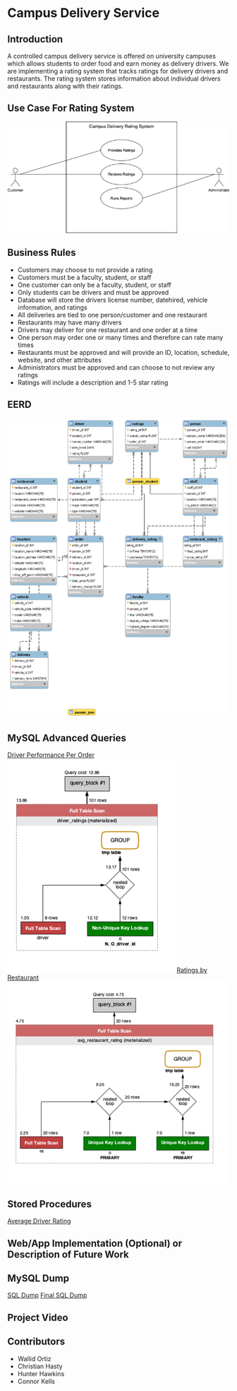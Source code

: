 # Campus Delivery Service

## Introduction
A controlled campus delivery service is offered on university campuses which allows students to order food and earn money as delivery drivers. We are implementing a rating system that tracks ratings for delivery drivers and restaurants. The rating system stores information about individual drivers and restaurants along with their ratings.

## Use Case For Rating System
![](Images/RatingSystemUseCase.png)

## Business Rules
* Customers may choose to not provide a rating 
* Customers must be a faculty, student, or staff
* One customer can only be a faculty, student, or staff
* Only students can be drivers and must be approved
* Database will store the drivers license number, datehired, vehicle information, and ratings
* All deliveries are tied to one person/customer and one restaurant
* Restaurants may have many drivers
* Drivers may deliver for one restaurant and one order at a time
* One person may order one or many times and therefore can rate many times
* Restaurants must be approved and will provide an ID, location, schedule, website, and other attributes
* Administrators must be approved and can choose to not review any ratings
* Ratings will include a description and 1-5 star rating

## EERD
![](Images/EERD.png)
## MySQL Advanced Queries
[Driver Performance Per Order](https://github.com/Wallidortiz/Database-Design-Group2/blob/main/driver_ratings.sql)  
![](/driver_ratings_explain.png)
[Ratings by Restaurant](https://github.com/Wallidortiz/Database-Design-Group2/blob/main/Avg_rating_by_restaurant.sql)
![](/avg_restaurant_rating_explain.png)
## Stored Procedures
[Average Driver Rating](https://github.com/Wallidortiz/Database-Design-Group2/blob/main/avg_driver.sql)
## Web/App Implementation (Optional) or Description of Future Work
## MySQL Dump
[SQL Dump](https://github.com/Wallidortiz/Database-Design-Group2/blob/main/ITCS%203160%20Group%202%20project.sql)
[Final SQL Dump](https://github.com/Wallidortiz/Database-Design-Group2/blob/main/Final_Dump.sql)
## Project Video

## Contributors
* Wallid Ortiz
* Christian Hasty
* Hunter Hawkins
* Connor Kells
